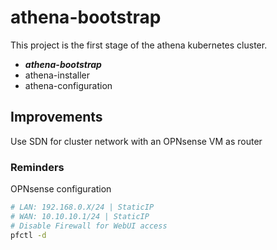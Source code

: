 # athena-bootstrap

This project is the first stage of the athena kubernetes cluster.

- ***athena-bootstrap***
- athena-installer
- athena-configuration

## Improvements

Use SDN for cluster network with an OPNsense VM as router

### Reminders

OPNsense configuration

```bash
# LAN: 192.168.0.X/24 | StaticIP
# WAN: 10.10.10.1/24 | StaticIP
# Disable Firewall for WebUI access
pfctl -d
```
